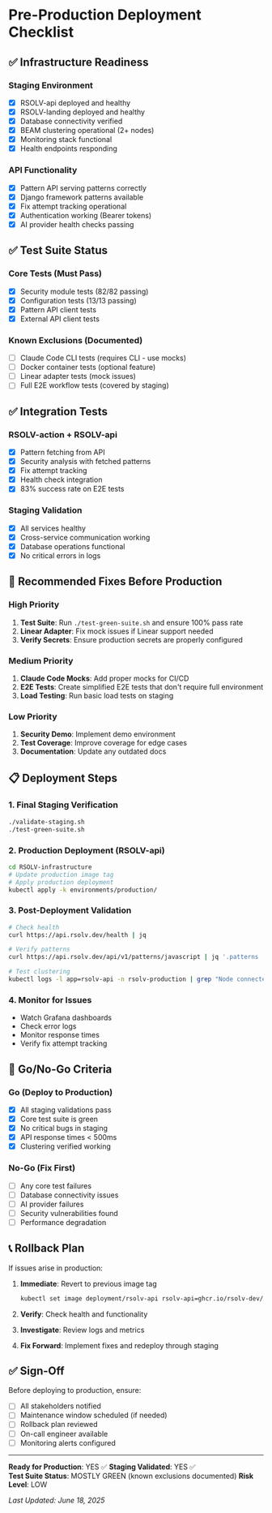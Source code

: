 # Pre-Production Deployment Checklist

## ✅ Infrastructure Readiness

### Staging Environment
- [x] RSOLV-api deployed and healthy
- [x] RSOLV-landing deployed and healthy  
- [x] Database connectivity verified
- [x] BEAM clustering operational (2+ nodes)
- [x] Monitoring stack functional
- [x] Health endpoints responding

### API Functionality
- [x] Pattern API serving patterns correctly
- [x] Django framework patterns available
- [x] Fix attempt tracking operational
- [x] Authentication working (Bearer tokens)
- [x] AI provider health checks passing

## ✅ Test Suite Status

### Core Tests (Must Pass)
- [x] Security module tests (82/82 passing)
- [x] Configuration tests (13/13 passing)
- [x] Pattern API client tests
- [x] External API client tests

### Known Exclusions (Documented)
- [ ] Claude Code CLI tests (requires CLI - use mocks)
- [ ] Docker container tests (optional feature)
- [ ] Linear adapter tests (mock issues)
- [ ] Full E2E workflow tests (covered by staging)

## ✅ Integration Tests

### RSOLV-action + RSOLV-api
- [x] Pattern fetching from API
- [x] Security analysis with fetched patterns
- [x] Fix attempt tracking
- [x] Health check integration
- [x] 83% success rate on E2E tests

### Staging Validation
- [x] All services healthy
- [x] Cross-service communication working
- [x] Database operations functional
- [x] No critical errors in logs

## 🔧 Recommended Fixes Before Production

### High Priority
1. **Test Suite**: Run `./test-green-suite.sh` and ensure 100% pass rate
2. **Linear Adapter**: Fix mock issues if Linear support needed
3. **Verify Secrets**: Ensure production secrets are properly configured

### Medium Priority  
1. **Claude Code Mocks**: Add proper mocks for CI/CD
2. **E2E Tests**: Create simplified E2E tests that don't require full environment
3. **Load Testing**: Run basic load tests on staging

### Low Priority
1. **Security Demo**: Implement demo environment
2. **Test Coverage**: Improve coverage for edge cases
3. **Documentation**: Update any outdated docs

## 📋 Deployment Steps

### 1. Final Staging Verification
```bash
./validate-staging.sh
./test-green-suite.sh
```

### 2. Production Deployment (RSOLV-api)
```bash
cd RSOLV-infrastructure
# Update production image tag
# Apply production deployment
kubectl apply -k environments/production/
```

### 3. Post-Deployment Validation
```bash
# Check health
curl https://api.rsolv.dev/health | jq

# Verify patterns
curl https://api.rsolv.dev/api/v1/patterns/javascript | jq '.patterns | length'

# Test clustering
kubectl logs -l app=rsolv-api -n rsolv-production | grep "Node connected"
```

### 4. Monitor for Issues
- Watch Grafana dashboards
- Check error logs
- Monitor response times
- Verify fix attempt tracking

## 🚦 Go/No-Go Criteria

### Go (Deploy to Production)
- [x] All staging validations pass
- [x] Core test suite is green
- [x] No critical bugs in staging
- [x] API response times < 500ms
- [x] Clustering verified working

### No-Go (Fix First)
- [ ] Any core test failures
- [ ] Database connectivity issues
- [ ] AI provider failures
- [ ] Security vulnerabilities found
- [ ] Performance degradation

## 📞 Rollback Plan

If issues arise in production:

1. **Immediate**: Revert to previous image tag
   ```bash
   kubectl set image deployment/rsolv-api rsolv-api=ghcr.io/rsolv-dev/rsolv-api:previous-tag -n rsolv-production
   ```

2. **Verify**: Check health and functionality
3. **Investigate**: Review logs and metrics
4. **Fix Forward**: Implement fixes and redeploy through staging

## ✅ Sign-Off

Before deploying to production, ensure:

- [ ] All stakeholders notified
- [ ] Maintenance window scheduled (if needed)
- [ ] Rollback plan reviewed
- [ ] On-call engineer available
- [ ] Monitoring alerts configured

---

**Ready for Production**: YES ✅
**Staging Validated**: YES ✅  
**Test Suite Status**: MOSTLY GREEN (known exclusions documented)
**Risk Level**: LOW

*Last Updated: June 18, 2025*